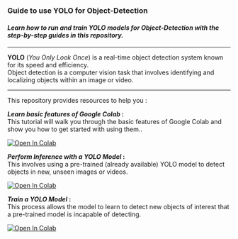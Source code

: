 ### Guide to use YOLO for Object-Detection


#### _Learn how to run and train YOLO models for Object-Detection with the step-by-step guides in this repository._

---

**YOLO** (_You Only Look Once_) is a real-time object detection system known for its speed and efficiency.\
Object detection is a computer vision task that involves identifying and localizing objects within an image or video.

---

This repository provides resources to help you :

**_Learn basic features of Google Colab_ :**\
This tutorial will walk you through the basic features of Google Colab and show you how to get started with using them..

[![ Open In Colab ](https://colab.research.google.com/assets/colab-badge.svg)](https://colab.research.google.com/drive/1C_qHuzy5190pYMkN7C2FHRkN4P8n6nGv)

**_Perform Inference with a YOLO Model_ :**\
This involves using a pre-trained (already available) YOLO model to detect objects in new, unseen images or videos.

[![ Open In Colab ](https://colab.research.google.com/assets/colab-badge.svg)](https://colab.research.google.com/drive/1C_qHuzy5190pYMkN7C2FHRkN4P8n6nGv)


**_Train a YOLO Model_ :**\
This process allows the model to learn to detect new objects of interest that a pre-trained model is incapable of detecting.

[![ Open In Colab ](https://colab.research.google.com/assets/colab-badge.svg)](https://colab.research.google.com/github/roboflow/notebooks/blob/main/notebooks/train-yolov8-object-detection-on-custom-dataset.ipynb)

